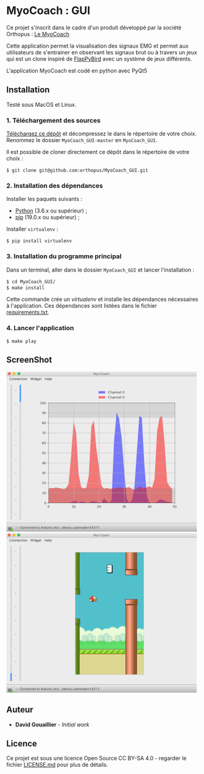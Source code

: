 # MyoCoach : GUI

Ce projet s'inscrit dans le cadre d'un produit développé par la société Orthopus :  [Le MyoCoach](https://wiki.orthopus.com/myocoach/home)

Cette application permet la visualisation des signaux EMG et permet aux utilisateurs de s'entrainer en observant les signaux brut ou à travers un jeux qui est un clone inspiré de [FlapPyBird](https://github.com/sourabhv/FlapPyBird) avec un système de jeux différents.

L'application MyoCoach est codé en python avec PyQt5

## Installation

Testé sous MacOS et Linux.

### 1. Téléchargement des sources

[Téléchargez ce dépôt](https://github.com/orthopus/MyoCoach_GUI/archive/master.zip) et décompressez le dans le répertoire de votre choix. Renommez le dossier `MyoCoach_GUI-master` en `MyoCoach_GUI`.

Il est possible de cloner directement ce dépôt dans le répertoire de votre choix :

```
$ git clone git@github.com:orthopus/MyoCoach_GUI.git
```

### 2. Installation des dépendances

Installer les paquets suivants :
 * [Python](https://www.python.org/downloads) (3.6.x ou supérieur) ;
 * [pip](https://techworm.net/programming/install-pip-python-mac-windows-linux/) (19.0.x ou supérieur) ;

Installer `virtualenv` :
```
$ pip install virtualenv
```

### 3. Installation du programme principal

Dans un terminal, aller dans le dossier `MyoCoach_GUI` et lancer l'installation :

```
$ cd MyoCoach_GUI/
$ make install
```

Cette commande crée un _virtualenv_ et installe les dépendances nécessaires à l'application. Ces dépendances sont listées dans le fichier [requirements.txt](requirements.txt).

### 4. Lancer l'application

```
$ make play
```

## ScreenShot

![Signal Widget](MyoCoach_ScreenShot_Signal.png)
![FlappyBird Widget](MyoCoach_ScreenShot_FlappyBird.png)

## Auteur

* **David Gouaillier** - *Initial work*

## Licence

Ce projet est sous une licence Open Source CC BY-SA 4.0 - regarder le fichier [LICENSE.md](LICENSE.md) pour plus de détails.
